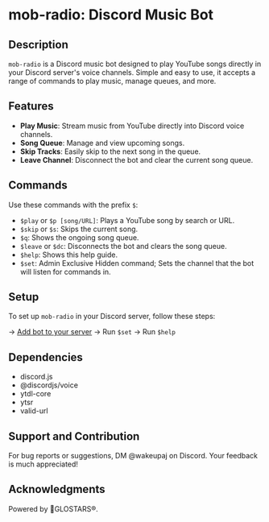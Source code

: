 # mob-radio: Discord Music Bot

## Description
`mob-radio` is a Discord music bot designed to play YouTube songs directly in your Discord server's voice channels. Simple and easy to use, it accepts a range of commands to play music, manage queues, and more. 

## Features
- **Play Music**: Stream music from YouTube directly into Discord voice channels.
- **Song Queue**: Manage and view upcoming songs.
- **Skip Tracks**: Easily skip to the next song in the queue.
- **Leave Channel**: Disconnect the bot and clear the current song queue.

## Commands
Use these commands with the prefix `$`:

- `$play` or `$p [song/URL]`: Plays a YouTube song by search or URL.
- `$skip` or `$s`: Skips the current song.
- `$q`: Shows the ongoing song queue.
- `$leave` or `$dc`: Disconnects the bot and clears the song queue.
- `$help`: Shows this help guide.
- `$set`: Admin Exclusive Hidden command; Sets the channel that the bot will listen for commands in.

## Setup
To set up `mob-radio` in your Discord server, follow these steps:

-> [Add bot to your server](https://discord.com/oauth2/authorize?client_id=1165904123229642772&permissions=8&redirect_uri=http://localhost:53134&response_type=code&scope=bot)
-> Run `$set` 
-> Run `$help`

## Dependencies
- discord.js
- @discordjs/voice
- ytdl-core
- ytsr
- valid-url

## Support and Contribution
For bug reports or suggestions, DM @wakeupaj on Discord. Your feedback is much appreciated!

## Acknowledgments
Powered by 🌟GLOSTARS®.
